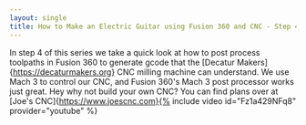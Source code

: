 ```yaml
---
layout: single
title: How to Make an Electric Guitar using Fusion 360 and CNC - Step 4
---
```

In step 4 of this series we take a quick look at how to post process toolpaths in Fusion 360 to generate gcode that the [Decatur Makers]{https://decaturmakers.org} CNC milling machine can understand. We use Mach 3 to control our CNC, and Fusion 360's Mach 3 post processor works just great. Hey why not build your own CNC? You can find plans over at [Joe's CNC]{https://www.joescnc.com}{% include video id="Fz1a429NFq8" provider="youtube" %}
